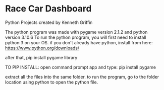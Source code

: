 # Race Car Dashboard
Python Projects created by Kenneth Griffin

The python program was made with pygame version 2.1.2 and python version 3.10.6
To run the python program, you will first need to install python 3 on your OS. 
if you don't already have python, install from here: https://www.python.org/downloads/

after that, pip install pygame library

TO PIP INSTALL: open command prompt app and type: pip install pygame

extract all the files into the same folder.
to run the program, go to the folder location using python to open the python file.
